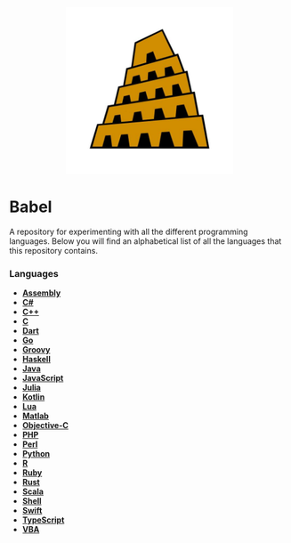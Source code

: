 <p align="center"><img width="300" height="300" src="https://github.com/jgphilpott/babel/blob/main/icon.jpg"></p>

# Babel

A repository for experimenting with all the different programming languages. Below you will find an alphabetical list of all the languages that this repository contains.

### Languages

 - **[Assembly](https://github.com/jgphilpott/babel/blob/main/Assembly/README.md)**
 - **[C#](https://github.com/jgphilpott/babel/blob/main/C%23/README.md)**
 - **[C++](https://github.com/jgphilpott/babel/blob/main/C%2B%2B/README.md)**
 - **[C](https://github.com/jgphilpott/babel/blob/main/C/README.md)**
 - **[Dart](https://github.com/jgphilpott/babel/blob/main/Dart/README.md)**
 - **[Go](https://github.com/jgphilpott/babel/blob/main/Go/README.md)**
 - **[Groovy](https://github.com/jgphilpott/babel/blob/main/Groovy/README.md)**
 - **[Haskell](https://github.com/jgphilpott/babel/blob/main/Haskell/README.md)**
 - **[Java](https://github.com/jgphilpott/babel/blob/main/Java/README.md)**
 - **[JavaScript](https://github.com/jgphilpott/babel/blob/main/JavaScript/README.md)**
 - **[Julia](https://github.com/jgphilpott/babel/blob/main/Julia/README.md)**
 - **[Kotlin](https://github.com/jgphilpott/babel/blob/main/Kotlin/README.md)**
 - **[Lua](https://github.com/jgphilpott/babel/blob/main/Lua/README.md)**
 - **[Matlab](https://github.com/jgphilpott/babel/blob/main/Matlab/README.md)**
 - **[Objective-C](https://github.com/jgphilpott/babel/blob/main/Objective-C/README.md)**
 - **[PHP](https://github.com/jgphilpott/babel/blob/main/PHP/README.md)**
 - **[Perl](https://github.com/jgphilpott/babel/blob/main/Perl/README.md)**
 - **[Python](https://github.com/jgphilpott/babel/blob/main/Python/README.md)**
 - **[R](https://github.com/jgphilpott/babel/blob/main/R/README.md)**
 - **[Ruby](https://github.com/jgphilpott/babel/blob/main/Ruby/README.md)**
 - **[Rust](https://github.com/jgphilpott/babel/blob/main/Rust/README.md)**
 - **[Scala](https://github.com/jgphilpott/babel/blob/main/Scala/README.md)**
 - **[Shell](https://github.com/jgphilpott/babel/blob/main/Shell/README.md)**
 - **[Swift](https://github.com/jgphilpott/babel/blob/main/Swift/README.md)**
 - **[TypeScript](https://github.com/jgphilpott/babel/blob/main/TypeScript/README.md)**
 - **[VBA](https://github.com/jgphilpott/babel/blob/main/VBA/README.md)**

